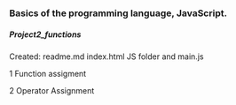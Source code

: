 <h3>Basics of the programming language, JavaScript.</h3>
<h5>Project2_functions</h5>
<p>Created: readme.md index.html JS folder and main.js </p>
<p>1 Function assigment</p>
<p>2 Operator Assignment</p>
<p></p>
<p></p>
<p></p>
<p></p>
<p></p>
<p></p>
<p></p>
<p></p>
<p></p>
<p></p>